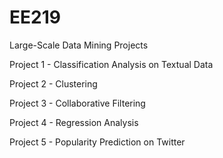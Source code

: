 # EE219
Large-Scale Data Mining Projects

Project 1 - Classification Analysis on Textual Data

Project 2 - Clustering

Project 3 - Collaborative Filtering

Project 4 - Regression Analysis

Project 5 - Popularity Prediction on Twitter
